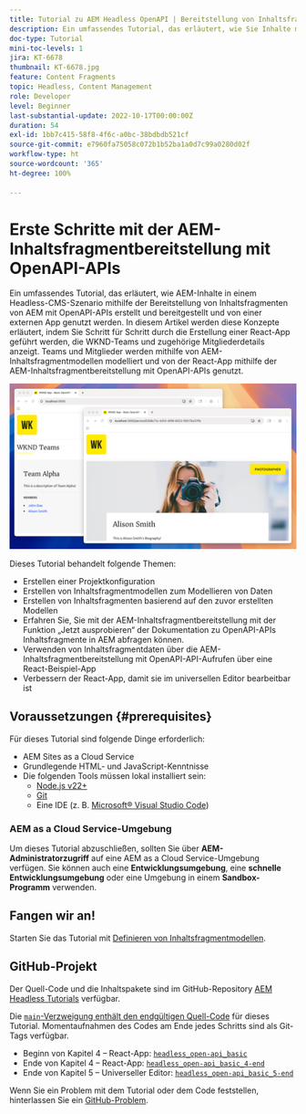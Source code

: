```yaml
---
title: Tutorial zu AEM Headless OpenAPI | Bereitstellung von Inhaltsfragmenten
description: Ein umfassendes Tutorial, das erläutert, wie Sie Inhalte mithilfe der OpenAPI-basierten APIs von AEM für die Bereitstellung von Inhaltsfragmenten erstellen und bereitstellen können.
doc-type: Tutorial
mini-toc-levels: 1
jira: KT-6678
thumbnail: KT-6678.jpg
feature: Content Fragments
topic: Headless, Content Management
role: Developer
level: Beginner
last-substantial-update: 2022-10-17T00:00:00Z
duration: 54
exl-id: 1bb7c415-58f8-4f6c-a0bc-38bdbdb521cf
source-git-commit: e7960fa75058c072b1b52ba1a0d7c99a0280d02f
workflow-type: ht
source-wordcount: '365'
ht-degree: 100%

---
```


# Erste Schritte mit der AEM-Inhaltsfragmentbereitstellung mit OpenAPI-APIs

Ein umfassendes Tutorial, das erläutert, wie AEM-Inhalte in einem Headless-CMS-Szenario mithilfe der Bereitstellung von Inhaltsfragmenten von AEM mit OpenAPI-APIs erstellt und bereitgestellt und von einer externen App genutzt werden. In diesem Artikel werden diese Konzepte erläutert, indem Sie Schritt für Schritt durch die Erstellung einer React-App geführt werden, die WKND-Teams und zugehörige Mitgliederdetails anzeigt. Teams und Mitglieder werden mithilfe von AEM-Inhaltsfragmentmodellen modelliert und von der React-App mithilfe der AEM-Inhaltsfragmentbereitstellung mit OpenAPI-APIs genutzt.

![WKND Teams-App](./assets/overview/main.png)

Dieses Tutorial behandelt folgende Themen:

* Erstellen einer Projektkonfiguration
* Erstellen von Inhaltsfragmentmodellen zum Modellieren von Daten
* Erstellen von Inhaltsfragmenten basierend auf den zuvor erstellten Modellen
* Erfahren Sie, Sie mit der AEM-Inhaltsfragmentbereitstellung mit der Funktion „Jetzt ausprobieren“ der Dokumentation zu OpenAPI-APIs Inhaltsfragmente in AEM abfragen können.
* Verwenden von Inhaltsfragmentdaten über die AEM-Inhaltsfragmentbereitstellung mit OpenAPI-API-Aufrufen über eine React-Beispiel-App
* Verbessern der React-App, damit sie im universellen Editor bearbeitbar ist

## Voraussetzungen {#prerequisites}

Für dieses Tutorial sind folgende Dinge erforderlich:

* AEM Sites as a Cloud Service
* Grundlegende HTML- und JavaScript-Kenntnisse
* Die folgenden Tools müssen lokal installiert sein:
   * [Node.js v22+](https://nodejs.org/)
   * [Git](https://git-scm.com/)
   * Eine IDE (z. B. [Microsoft® Visual Studio Code](https://code.visualstudio.com/))

### AEM as a Cloud Service-Umgebung

Um dieses Tutorial abzuschließen, sollten Sie über **AEM-Administratorzugriff** auf eine AEM as a Cloud Service-Umgebung verfügen. Sie können auch eine **Entwicklungsumgebung**, eine **schnelle Entwicklungsumgebung** oder eine Umgebung in einem **Sandbox-Programm** verwenden.

## Fangen wir an!

Starten Sie das Tutorial mit [Definieren von Inhaltsfragmentmodellen](1-content-fragment-models.md).

## GitHub-Projekt

Der Quell-Code und die Inhaltspakete sind im GitHub-Repository [AEM Headless Tutorials](https://github.com/adobe/aem-tutorials) verfügbar.

Die [`main`-Verzweigung enthält den endgültigen Quell-Code](https://github.com/adobe/aem-tutorials/tree/main/headless/open-api/basic) für dieses Tutorial.
Momentaufnahmen des Codes am Ende jedes Schritts sind als Git-Tags verfügbar.

* Beginn von Kapitel 4 – React-App: [`headless_open-api_basic`](https://github.com/adobe/aem-tutorials/tree/headless_open-api_basic//headless/open-api/basic)
* Ende von Kapitel 4 – React-App: [`headless_open-api_basic_4-end`](https://github.com/adobe/aem-tutorials/tree/headless_open-api_basic_4-end//headless/open-api/basic)
* Ende von Kapitel 5 – Universeller Editor: [`headless_open-api_basic_5-end`](https://github.com/adobe/aem-tutorials/tree/headless_open-api_basic_5-end//headless/open-api/basic)

Wenn Sie ein Problem mit dem Tutorial oder dem Code feststellen, hinterlassen Sie ein [GitHub-Problem](https://github.com/adobe/aem-tutorials/issues).
